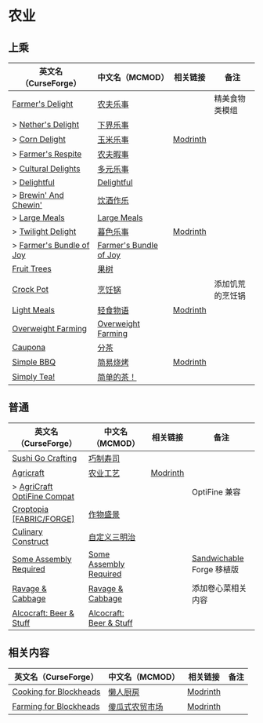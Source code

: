 # 农业

## 上乘

| 英文名（CurseForge）                                                                                    | 中文名（MCMOD）                                                | 相关链接                                             | 备注             |
| ------------------------------------------------------------------------------------------------------- | -------------------------------------------------------------- | ---------------------------------------------------- | ---------------- |
| [Farmer's Delight](https://www.curseforge.com/minecraft/mc-mods/farmers-delight)                        | [农夫乐事](https://www.mcmod.cn/class/2820.html)               |                                                      | 精美食物类模组   |
| > [Nether's Delight](https://www.curseforge.com/minecraft/mc-mods/nethers-delight)                      | [下界乐事](https://www.mcmod.cn/class/4563.html)               |                                                      |                  |
| > [Corn Delight](https://www.curseforge.com/minecraft/mc-mods/corn-delight)                             | [玉米乐事](https://www.mcmod.cn/class/5646.html)               | [Modrinth](https://modrinth.com/mod/corn-delight)    |                  |
| > [Farmer's Respite](https://www.curseforge.com/minecraft/mc-mods/farmers-respite)                      | [农夫暇事](https://www.mcmod.cn/class/6737.html)               |                                                      |                  |
| > [Cultural Delights](https://www.curseforge.com/minecraft/mc-mods/cultural-delights)                   | [多元乐事](https://www.mcmod.cn/class/5609.html)               |                                                      |                  |
| > [Delightful](https://www.curseforge.com/minecraft/mc-mods/delightful)                                 | [Delightful](https://www.mcmod.cn/class/6817.html)             |                                                      |                  |
| > [Brewin' And Chewin'](https://www.curseforge.com/minecraft/mc-mods/brewin-and-chewin)                 | [饮酒作乐](https://www.mcmod.cn/class/6829.html)               |                                                      |                  |
| > [Large Meals](https://www.curseforge.com/minecraft/mc-mods/large-meals-an-add-on-for-farmers-delight) | [Large Meals](https://www.mcmod.cn/class/7041.html)            |                                                      |                  |
| > [Twilight Delight](https://www.curseforge.com/minecraft/mc-mods/twilight-delight)                     | [暮色乐事](https://www.mcmod.cn/class/6546.html)               | [Modrinth](https://modrinth.com/mod/twilightdelight) |                  |
| > [Farmer's Bundle of Joy](https://www.curseforge.com/minecraft/mc-mods/farmers-bundle-of-joy)          | [Farmer's Bundle of Joy](https://www.mcmod.cn/class/8259.html) |                                                      |                  |
| [Fruit Trees](https://www.curseforge.com/minecraft/mc-mods/fruit-trees)                                 | [果树](https://www.mcmod.cn/class/2416.html)                   |                                                      |                  |
| [Crock Pot](https://www.curseforge.com/minecraft/mc-mods/crock-pot)                                     | [烹饪锅](https://www.mcmod.cn/class/3017.html)                 |                                                      | 添加饥荒的烹饪锅 |
| [Light Meals](https://www.curseforge.com/minecraft/mc-mods/light-meals)                                 | [轻食物语](https://www.mcmod.cn/class/7065.html)               | [Modrinth](https://modrinth.com/mod/light-meals)     |                  |
| [Overweight Farming](https://www.curseforge.com/minecraft/mc-mods/overweight-farming)                   | [Overweight Farming](https://www.mcmod.cn/class/5866.html)     |                                                      |                  |
| [Caupona](https://www.curseforge.com/minecraft/mc-mods/caupona)                                         | [分茶](https://www.mcmod.cn/class/7154.html)                   |                                                      |                  |
| [Simple BBQ](https://www.curseforge.com/minecraft/mc-mods/simple-bbq)                                   | [简易烧烤](https://www.mcmod.cn/class/7191.html)               | [Modrinth](https://modrinth.com/mod/simple-bbq)      |                  |
| [Simply Tea!](https://www.curseforge.com/minecraft/mc-mods/simply-tea)                                  | [简单的茶！](https://www.mcmod.cn/class/3597.html)             |                                                      |                  |

## 普通

| 英文名（CurseForge）                                                                                  | 中文名（MCMOD）                                                 | 相关链接                                       | 备注                                                                                   |
| ----------------------------------------------------------------------------------------------------- | --------------------------------------------------------------- | ---------------------------------------------- | -------------------------------------------------------------------------------------- |
| [Sushi Go Crafting](https://www.curseforge.com/minecraft/mc-mods/sushigocrafting)                     | [巧制寿司](https://www.mcmod.cn/class/4014.html)                |                                                |                                                                                        |
| [Agricraft](https://www.curseforge.com/minecraft/mc-mods/agricraft)                                   | [农业工艺](https://www.mcmod.cn/class/514.html)                 | [Modrinth](https://modrinth.com/mod/agricraft) |                                                                                        |
| > [AgriCraft OptiFine Compat](https://www.curseforge.com/minecraft/mc-mods/agricraft-optifine-compat) |                                                                 |                                                | OptiFine 兼容                                                                          |
| [Croptopia [FABRIC/FORGE]](https://www.curseforge.com/minecraft/mc-mods/croptopia-fabric)             | [作物盛景](https://www.mcmod.cn/class/4225.html)                |                                                |                                                                                        |
| [Culinary Construct](https://www.curseforge.com/minecraft/mc-mods/culinary-construct)                 | [自定义三明治](https://www.mcmod.cn/class/1329.html)            |                                                |                                                                                        |
| [Some Assembly Required](https://www.curseforge.com/minecraft/mc-mods/some-assembly-required)         | [Some Assembly Required](https://www.mcmod.cn/class/5801.html)  |                                                | [Sandwichable](https://www.curseforge.com/minecraft/mc-mods/sandwichable) Forge 移植版 |
| [Ravage & Cabbage](https://www.curseforge.com/minecraft/mc-mods/ravage-and-cabbage)                   | [Ravage & Cabbage](https://www.mcmod.cn/class/4118.html)        |                                                | 添加卷心菜相关内容                                                                     |
| [Alcocraft: Beer & Stuff](https://www.curseforge.com/minecraft/mc-mods/alcocraft-beer-and-stuff)      | [Alcocraft: Beer & Stuff](https://www.mcmod.cn/class/7164.html) |                                                |                                                                                        |

## 相关内容

| 英文名（CurseForge）                                                                          | 中文名（MCMOD）                                        | 相关链接                                                    | 备注 |
| --------------------------------------------------------------------------------------------- | ------------------------------------------------------ | ----------------------------------------------------------- | ---- |
| [Cooking for Blockheads](https://minecraft.curseforge.com/projects/cooking-for-blockheads)    | [懒人厨房](https://www.mcmod.cn/class/468.html)        | [Modrinth](https://modrinth.com/mod/cooking-for-blockheads) |      |
| [Farming for Blockheads](https://www.curseforge.com/minecraft/mc-mods/farming-for-blockheads) | [傻瓜式农贸市场](https://www.mcmod.cn/class/2057.html) | [Modrinth](https://modrinth.com/mod/farming-for-blockheads) |      |
